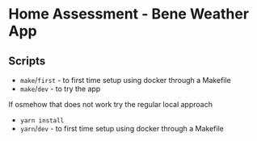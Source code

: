 # Home Assessment - Bene Weather App

## Scripts

- `make`/`first` - to first time setup using docker through a Makefile
- `make`/`dev` - to try the app

If osmehow that does not work try the regular local approach

- `yarn install`
- `yarn`/`dev` - to first time setup using docker through a Makefile
